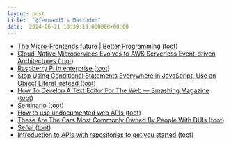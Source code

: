 ```yaml
---
layout: post
title:  "@fernand0's Mastodon"
date:  2024-06-21 10:39:19.600000+00:00
---
```

*  [The Micro-Frontends future \| Better Programming ](https://betterprogramming.pub/the-future-of-micro-frontends-2f527f97d50) ([toot](https://mastodon.social/@fernand0/112654179342775929))
*  [Cloud-Native Microservices Evolves to AWS Serverless Event-driven Architectures ](https://medium.com/aws-serverless-microservices-with-patterns-best/cloud-native-microservices-evolves-to-aws-serverless-event-driven-architectures-9a38c473f4f) ([toot](https://mastodon.social/@fernand0/112653971071493771))
*  [Raspberry Pi in enterprise   ](https://www.raspberrypi.com/news/raspberry-pi-in-the-enterprise/) ([toot](https://mastodon.social/@fernand0/112653746079328594))
*  [Stop Using Conditional Statements Everywhere in JavaScript, Use an Object Literal instead ](https://neelesh-arora.medium.com/stop-using-conditional-statements-everywhere-in-javascript-use-an-object-literal-instead-e780debcda1) ([toot](https://mastodon.social/@fernand0/112652051466310707))
*  [How To Develop A Text Editor For The Web — Smashing Magazine ](https://www.smashingmagazine.com/2022/02/develop-text-editor-web) ([toot](https://mastodon.social/@fernand0/112650132940459713))
*  [Seminario ](https://avecesunafoto.wordpress.com/2024/06/20/seminario) ([toot](https://mastodon.social/@fernand0/112650031976209529))
*  [How to use undocumented web APIs ](https://jvns.ca/blog/2022/03/10/how-to-use-undocumented-web-apis/?ref=refin) ([toot](https://mastodon.social/@fernand0/112649934575472029))
*  [These Are The Cars Most Commonly Owned By People With DUIs ](https://jalopnik.com/these-are-the-cars-most-commonly-owned-by-people-with-d-184862261) ([toot](https://mastodon.social/@fernand0/112649640861443672))
*  [Señal ](https://www.flickr.com/photos/fernand0/53794558091) ([toot](https://mastodon.social/@fernand0/112649475740609654))
*  [Introduction to APIs with repositories to get you started ](https://dev.to/surajondev/introduction-to-apis-with-repositories-to-get-you-started-2f9) ([toot](https://mastodon.social/@fernand0/112649315829786571))
